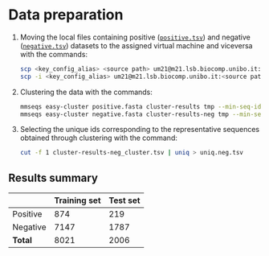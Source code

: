 # Data preparation

1. Moving the local files containing positive ([```positive.tsv```](https://github.com/Amedeoxa/LAB2_project_group_N11/blob/main/data_collection/positive.tsv)) and negative ([```negative.tsv```](https://github.com/Amedeoxa/LAB2_project_group_N11/blob/main/data_collection/negative.tsv)) datasets to the assigned virtual machine and viceversa with the commands:
   
   ```bash
   scp <key_config_alias> <source path> um21@m21.lsb.biocomp.unibo.it:<destination path>
   scp -i <key_config_alias> um21@m21.lsb.biocomp.unibo.it:<source path> <destination path>
   ```
3. Clustering the data with the commands:

    ```bash
   mmseqs easy-cluster positive.fasta cluster-results tmp --min-seq-id 0.3 -c 0.4 --cov-mode 0 --cluster-mode
   mmseqs easy-cluster negative.fasta cluster-results-neg tmp --min-seq-id 0.3 -c 0.4 --cov-mode 0 --cluster-mode
    ```

5. Selecting the unique ids corresponding to the representative sequences obtained through clustering with the command:

    ```bash
   cut -f 1 cluster-results-neg_cluster.tsv | uniq > uniq.neg.tsv
    ```

## Results summary

|               | Training set | Test set |
|---------------|--------------|----------|
| Positive      | 874          | 219      |
| Negative      | 7147         | 1787     |
| **Total**     | 8021         | 2006     |
